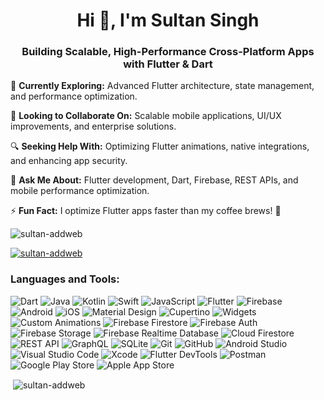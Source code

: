 <h1 align="center">Hi 👋, I'm Sultan Singh</h1>
<h3 align="center">Building Scalable, High-Performance Cross-Platform Apps with Flutter & Dart</h3>

🌱 **Currently Exploring:** Advanced Flutter architecture, state management, and performance optimization.  

🤝 **Looking to Collaborate On:** Scalable mobile applications, UI/UX improvements, and enterprise solutions.  

🔍 **Seeking Help With:** Optimizing Flutter animations, native integrations, and enhancing app security.  

💬 **Ask Me About:** Flutter development, Dart, Firebase, REST APIs, and mobile performance optimization.  

⚡ **Fun Fact:** I optimize Flutter apps faster than my coffee brews! 🚀

<p align="left"> <img src="https://komarev.com/ghpvc/?username=sultan-addweb&label=Profile%20views&color=0e75b6&style=flat" alt="sultan-addweb" /> </p>

<p align="left"> <a href="https://github.com/ryo-ma/github-profile-trophy"><img src="https://github-profile-trophy.vercel.app/?username=sultan-addweb" alt="sultan-addweb" /></a> </p>

<h3 align="left">Languages and Tools:</h3>

![Dart](https://img.shields.io/badge/Dart-0175C2?style=for-the-badge&logo=dart&logoColor=white) ![Java](https://img.shields.io/badge/Java-ED8B00?style=for-the-badge&logo=java&logoColor=white) ![Kotlin](https://img.shields.io/badge/Kotlin-0095D5?style=for-the-badge&logo=kotlin&logoColor=white) ![Swift](https://img.shields.io/badge/Swift-FA7343?style=for-the-badge&logo=swift&logoColor=white) ![JavaScript](https://img.shields.io/badge/JavaScript-F7DF1E?style=for-the-badge&logo=javascript&logoColor=black) ![Flutter](https://img.shields.io/badge/Flutter-02569B?style=for-the-badge&logo=flutter&logoColor=white) ![Firebase](https://img.shields.io/badge/Firebase-FFCA28?style=for-the-badge&logo=firebase&logoColor=black) ![Android](https://img.shields.io/badge/Android-3DDC84?style=for-the-badge&logo=android&logoColor=white) ![iOS](https://img.shields.io/badge/iOS-000000?style=for-the-badge&logo=ios&logoColor=white) ![Material Design](https://img.shields.io/badge/Material%20Design-757575?style=for-the-badge&logo=material-design&logoColor=white) ![Cupertino](https://img.shields.io/badge/Cupertino-007AFF?style=for-the-badge&logo=apple&logoColor=white) ![Widgets](https://img.shields.io/badge/Widgets-4285F4?style=for-the-badge&logo=google&logoColor=white) ![Custom Animations](https://img.shields.io/badge/Custom%20Animations-FF4081?style=for-the-badge&logo=adobe&logoColor=white) ![Firebase Firestore](https://img.shields.io/badge/Firestore-FF6D00?style=for-the-badge&logo=firebase&logoColor=white) ![Firebase Auth](https://img.shields.io/badge/Firebase%20Auth-FFCA28?style=for-the-badge&logo=firebase&logoColor=black) ![Firebase Storage](https://img.shields.io/badge/Firebase%20Storage-FFA000?style=for-the-badge&logo=firebase&logoColor=white) ![Firebase Realtime Database](https://img.shields.io/badge/Firebase%20Realtime%20Database-039BE5?style=for-the-badge&logo=firebase&logoColor=white) ![Cloud Firestore](https://img.shields.io/badge/Cloud%20Firestore-FF6F00?style=for-the-badge&logo=firebase&logoColor=white) ![REST API](https://img.shields.io/badge/REST%20API-02569B?style=for-the-badge&logo=rest&logoColor=white) ![GraphQL](https://img.shields.io/badge/GraphQL-E10098?style=for-the-badge&logo=graphql&logoColor=white) ![SQLite](https://img.shields.io/badge/SQLite-003B57?style=for-the-badge&logo=sqlite&logoColor=white) ![Git](https://img.shields.io/badge/Git-F05032?style=for-the-badge&logo=git&logoColor=white) ![GitHub](https://img.shields.io/badge/GitHub-181717?style=for-the-badge&logo=github&logoColor=white) ![Android Studio](https://img.shields.io/badge/Android%20Studio-3DDC84?style=for-the-badge&logo=android-studio&logoColor=white) ![Visual Studio Code](https://img.shields.io/badge/VS%20Code-007ACC?style=for-the-badge&logo=visual-studio-code&logoColor=white) ![Xcode](https://img.shields.io/badge/Xcode-1575F9?style=for-the-badge&logo=xcode&logoColor=white) ![Flutter DevTools](https://img.shields.io/badge/Flutter%20DevTools-02569B?style=for-the-badge&logo=flutter&logoColor=white) ![Postman](https://img.shields.io/badge/Postman-FF6C37?style=for-the-badge&logo=postman&logoColor=white) ![Google Play Store](https://img.shields.io/badge/Google%20Play-414141?style=for-the-badge&logo=google-play&logoColor=white) ![Apple App Store](https://img.shields.io/badge/Apple%20App%20Store-0D96F6?style=for-the-badge&logo=app-store&logoColor=white)

<p>&nbsp;<img align="center" src="https://github-readme-stats.vercel.app/api?username=sultan-addweb&show_icons=true&locale=en" alt="sultan-addweb" /></p>
